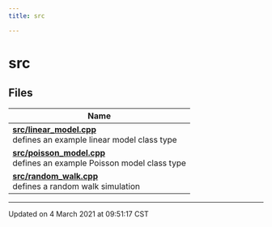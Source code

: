 ```yaml
---
title: src

---
```


# src



## Files

| Name           |
| -------------- |
| **[src/linear_model.cpp](/eg-cpp-library/docs/api/files/linear__model_8cpp/#file-linear_model.cpp)** <br>defines an example linear model class type  |
| **[src/poisson_model.cpp](/eg-cpp-library/docs/api/files/poisson__model_8cpp/#file-poisson_model.cpp)** <br>defines an example Poisson model class type  |
| **[src/random_walk.cpp](/eg-cpp-library/docs/api/files/random__walk_8cpp/#file-random_walk.cpp)** <br>defines a random walk simulation  |







-------------------------------

Updated on  4 March 2021 at 09:51:17 CST
